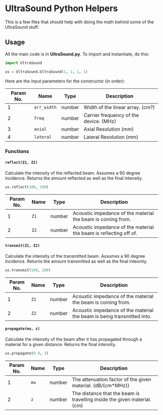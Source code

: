 # UltraSound Python Helpers

This is a few files that should help with doing the math behind some of the UltraSound stuff.

## Usage

All the main code is in **UltraSound.py**. To import and instantiate, do this:

```python
import UltraSound

us = UltraSound.UltraSound(1, 1, 1, 1)
```

Here are the input parameters for the constructor (in order):

| Param No. | Name        | Type   | Description                            |
|-----------|-------------|--------|----------------------------------------|
| 1         | `arr_width` | number | Width of the linear array. (cm?)       |
| 2         | `freq`      | number | Carrier frequency of the device. (MHz) |
| 3         | `axial`     | number | Axial Resolution (mm)                  |
| 4         | `lateral`   | number | Lateral Resolution (mm)                |

### Functions

#### `reflect(Z1, Z2)`

Calculate the intensity of the reflected beam. Assumes a 90 degree incidence. Returns the amount reflected as well as the final intensity.

```python
us.reflect(100, 200)
```

| Param No. | Name | Type   | Description                                                       |
|-----------|------|--------|-------------------------------------------------------------------|
| 1         | `Z1` | number | Acoustic impedance of the material the beam is coming from.       |
| 2         | `Z2` | number | Acoustic impedance of the material the beam is reflecting off of. |

#### `transmit(Z1, Z2)`

Calculate the intensity of the transmitted beam. Assumes a 90 degree incidence. Returns the amount transmitted as well as the final intesnity.

```python
us.transmit(100, 200)
```

| Param No. | Name | Type   | Description                                                            |
|-----------|------|--------|------------------------------------------------------------------------|
| 1         | `Z1` | number | Acoustic impedance of the material the beam is coming from.            |
| 2         | `Z2` | number | Acoustic impedance of the material the beam is being transmitted into. |

#### `propagate(mu, z)`

Calculate the intensity of the beam after it has propagated through a material for a given distance. Returns the final intensity.

```python
us.propagate(0.9, 3)
```

| Param No. | Name | Type   | Description                                                              |
|-----------|------|--------|--------------------------------------------------------------------------|
| 1         | `mu` | number | The attenuation factor of the given material. (dB/(cm*MHz))              |
| 2         | `z`  | number | The distance that the beam is travelling inside the given material. (cm) |
